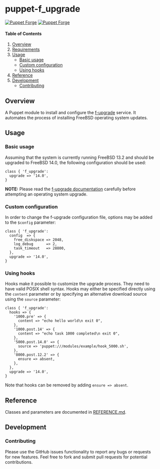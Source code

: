 # puppet-f_upgrade

[![Puppet Forge](https://img.shields.io/puppetforge/v/fraenki/f_upgrade.svg)](https://forge.puppetlabs.com/fraenki/f_upgrade)
[![Puppet Forge](https://img.shields.io/puppetforge/f/fraenki/f_upgrade.svg)](https://forge.puppetlabs.com/fraenki/f_upgrade)

#### Table of Contents

1. [Overview](#overview)
1. [Requirements](#requirements)
1. [Usage](#usage)
    - [Basic usage](#basic-usage)
    - [Custom configuration](#custom-configuration)
    - [Using hooks](#using-hooks)
1. [Reference](#reference)
1. [Development](#development)
    - [Contributing](#contributing)

## Overview

A Puppet module to install and configure the [f-upgrade](https://github.com/fraenki/f-upgrade) service. It automates the process of installing FreeBSD operating system updates.

## Usage

### Basic usage

Assuming that the system is currently running FreeBSD 13.2 and should be upgraded to FreeBSD 14.0, the following configuration should be used:

```puppet
class { 'f_upgrade':
  upgrade => '14.0',
}
```

**NOTE:** Please read the [f-upgrade documentation](https://github.com/fraenki/f-upgrade) carefully before attempting an operating system upgrade.

### Custom configuration

In order to change the f-upgrade configuration file, options may be added to the `$config` parameter:

```puppet
class { 'f_upgrade':
  config  => {
    free_diskspace => 2048,
    log_debug      => 2,
    task_timeout   => 28800,
  },
  upgrade => '14.0',
}
```

### Using hooks

Hooks make it possible to customize the upgrade process. They need to have valid POSIX shell syntax. Hooks may either be specified directly using the `content` parameter or by specifying an alternative download source using the `source` parameter:

```puppet
class { 'f_upgrade':
  hooks => {
    '1000.pre' => {
      content => "echo hello world\n exit 0",
    },
    '1000.post.14' => {
      content => "echo task 1000 completed\n exit 0",
    },
    '5000.post.14.0' => {
      source => 'puppet:///modules/example/hook_5000.sh',
    },
    '8000.post.12.2' => {
      ensure => absent,
    },
  },
  upgrade => '14.0',
}
```

Note that hooks can be removed by adding `ensure => absent`.

## Reference

Classes and parameters are documented in [REFERENCE.md](REFERENCE.md).

## Development

### Contributing

Please use the GitHub issues functionality to report any bugs or requests for new features. Feel free to fork and submit pull requests for potential contributions.
